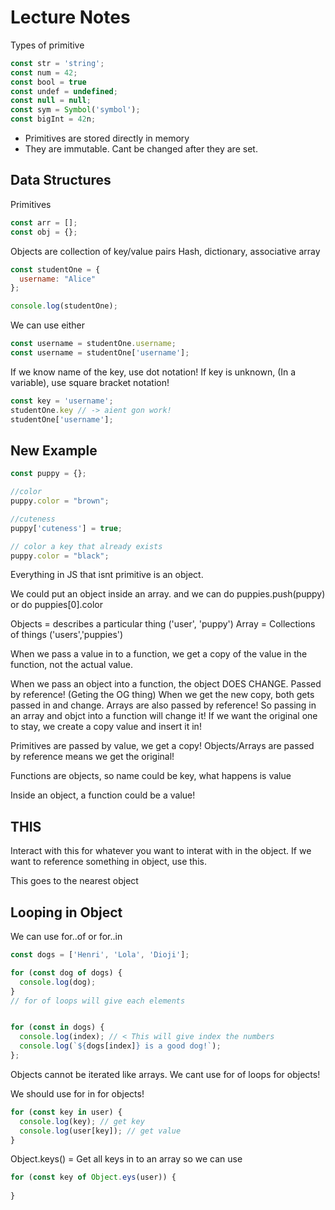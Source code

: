 # Lecture Notes 

Types of primitive 

```js
const str = 'string';
const num = 42;
const bool = true
const undef = undefined;
const null = null;
const sym = Symbol('symbol');
const bigInt = 42n;
```

* Primitives are stored directly in memory 
* They are immutable. Cant be changed after they are set. 

## Data Structures 
Primitives 

```js
const arr = [];
const obj = {};
```

Objects are collection of key/value pairs
Hash, dictionary, associative array 


```js
const studentOne = {
  username: "Alice"
};

console.log(studentOne);
```

We can use either 
```js
const username = studentOne.username;
const username = studentOne['username'];
```

If we know name of the key, use dot notation! 
If key is unknown, (In a variable), use square bracket notation!

```js
const key = 'username';
studentOne.key // -> aient gon work! 
studentOne['username'];
```

## New Example

```js
const puppy = {};

//color 
puppy.color = "brown";

//cuteness 
puppy['cuteness'] = true; 

// color a key that already exists
puppy.color = "black";
```
Everything in JS that isnt primitive is an object. 

We could put an object inside an array. 
and we can do puppies.push(puppy)
or do puppies[0].color


Objects = describes a particular thing ('user', 'puppy')
Array = Collections of things ('users','puppies')


When we pass a value in to a function, we get a copy of the value in the function, not the actual value. 

When we pass an object into a function, the object DOES CHANGE. Passed by reference! (Geting the OG thing) When we get the new copy, both gets passed in and change. Arrays are also passed by reference! So passing in an array and objct into a function will change it! If we want the original one to stay, we create a copy value and insert it in! 

Primitives are passed by value, we get a copy! 
Objects/Arrays are passed by reference means we get the original! 

Functions are objects, so name could be key, what happens is value 

Inside an object, a function could be a value! 


## THIS

Interact with this for whatever you want to interat with in the object. If we want to reference something in object, use this.

This goes to the nearest object


## Looping in Object

We can use for..of or for..in

```js
const dogs = ['Henri', 'Lola', 'Dioji'];

for (const dog of dogs) {
  console.log(dog);
}
// for of loops will give each elements 


for (const in dogs) {
  console.log(index); // < This will give index the numbers
  console.log(`${dogs[index]} is a good dog!`); 
};

```

Objects cannot be iterated like arrays. We cant use for of loops for objects! 

We should use for in for objects! 


```js
for (const key in user) {
  console.log(key); // get key
  console.log(user[key]); // get value
}
```

Object.keys() = Get all keys in to an array 
so we can use

```js
for (const key of Object.eys(user)) {
  
}
```